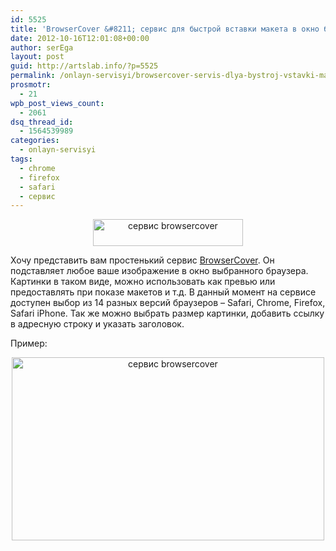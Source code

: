 ```yaml
---
id: 5525
title: 'BrowserCover &#8211; сервис для быстрой вставки макета в окно браузер'
date: 2012-10-16T12:01:08+00:00
author: serEga
layout: post
guid: http://artslab.info/?p=5525
permalink: /onlayn-servisyi/browsercover-servis-dlya-bystroj-vstavki-maketa-v-okno-brauzer/
prosmotr:
  - 21
wpb_post_views_count:
  - 2061
dsq_thread_id:
  - 1564539989
categories:
  - onlayn-servisyi
tags:
  - chrome
  - firefox
  - safari
  - сервис
---
```

<center>
  <a href="http://googledrive.com/host/0B9lHVSSSdxdxd0hjdUdmRzY3Tjg/browsercover.png"><img src="http://googledrive.com/host/0B9lHVSSSdxdxd0hjdUdmRzY3Tjg/browsercover.png" alt="сервис browsercover" title="browsercover" width="240" height="43" class="aligncenter size-full wp-image-5527" /></a>
</center>

Хочу представить вам простенький сервис [BrowserCover](http://www.browsercover.com/). Он подставляет любое ваше изображение в окно выбранного браузера. Картинки в таком виде, можно использовать как превью или предоставлять при показе макетов и т.д. В данный момент на сервисе доступен выбор из 14 разных версий браузеров &#8211; Safari, Chrome, Firefox, Safari iPhone. Так же можно выбрать размер картинки, добавить ссылку в адресную строку и указать заголовок.

Пример:

<center>
  <img src="http://googledrive.com/host/0B9lHVSSSdxdxd0hjdUdmRzY3Tjg/browsercover_s_brauzerom.png" alt="сервис browsercover" title="browsercover_s_brauzerom" width="500" height="293" class="aligncenter size-full wp-image-5526" srcset="http://googledrive.com/host/0B9lHVSSSdxdxd0hjdUdmRzY3Tjg/browsercover_s_brauzerom.png 500w, http://googledrive.com/host/0B9lHVSSSdxdxd0hjdUdmRzY3Tjg/browsercover_s_brauzerom-300x175.png 300w" sizes="(max-width: 500px) 100vw, 500px" />
</center>